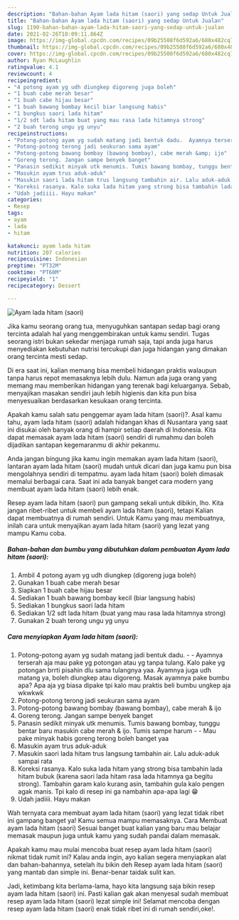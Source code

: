 ```yaml
---
description: "Bahan-bahan Ayam lada hitam (saori) yang sedap Untuk Jualan"
title: "Bahan-bahan Ayam lada hitam (saori) yang sedap Untuk Jualan"
slug: 1190-bahan-bahan-ayam-lada-hitam-saori-yang-sedap-untuk-jualan
date: 2021-02-26T18:09:11.864Z
image: https://img-global.cpcdn.com/recipes/09b25508f6d592a6/680x482cq70/ayam-lada-hitam-saori-foto-resep-utama.jpg
thumbnail: https://img-global.cpcdn.com/recipes/09b25508f6d592a6/680x482cq70/ayam-lada-hitam-saori-foto-resep-utama.jpg
cover: https://img-global.cpcdn.com/recipes/09b25508f6d592a6/680x482cq70/ayam-lada-hitam-saori-foto-resep-utama.jpg
author: Ryan McLaughlin
ratingvalue: 4.1
reviewcount: 4
recipeingredient:
- "4 potong ayam yg udh diungkep digoreng juga boleh"
- "1 buah cabe merah besar"
- "1 buah cabe hijau besar"
- "1 buah bawang bombay kecil biar langsung habis"
- "1 bungkus saori lada hitam"
- "1/2 sdt lada hitam buat yang mau rasa lada hitamnya strong"
- "2 buah terong ungu yg unyu"
recipeinstructions:
- "Potong-potong ayam yg sudah matang jadi bentuk dadu.  Ayamnya terserah aja mau pake yg potongan atau yg tanpa tulang. Kalo pake yg potongan brrti pisahin dlu sama tulangnya yaa. Ayamnya juga udh matang ya, boleh diungkep atau digoreng. Masak ayamnya pake bumbu apa? Apa aja yg biasa dipake tpi kalo mau praktis beli bumbu ungkep aja wkwkwk"
- "Potong-potong terong jadi seukuran sama ayam"
- "Potong-potong bawang bombay (bawang bombay), cabe merah &amp; ijo"
- "Goreng terong. Jangan sampe benyek banget"
- "Panasin sedikit minyak utk menumis. Tumis bawang bombay, tunggu bentar baru masukin cabe merah &amp; ijo. Tumis sampe harum  Mau pake minyak habis goreng terong boleh banget yaa"
- "Masukin ayam trus aduk-aduk"
- "Masukin saori lada hitam trus langsung tambahin air. Lalu aduk-aduk sampai rata"
- "Koreksi rasanya. Kalo suka lada hitam yang strong bisa tambahin lada hitam bubuk (karena saori lada hitam rasa lada hitamnya ga begitu strong). Tambahin garam kalo kurang asin, tambahin gula kalo pengen agak manis. Tpi kalo di resep ini ga nambahin apa-apa lagi 😁"
- "Udah jadiiii. Hayu makan"
categories:
- Resep
tags:
- ayam
- lada
- hitam

katakunci: ayam lada hitam 
nutrition: 207 calories
recipecuisine: Indonesian
preptime: "PT32M"
cooktime: "PT60M"
recipeyield: "1"
recipecategory: Dessert

---
```



![Ayam lada hitam (saori)](https://img-global.cpcdn.com/recipes/09b25508f6d592a6/680x482cq70/ayam-lada-hitam-saori-foto-resep-utama.jpg)

Jika kamu seorang orang tua, menyuguhkan santapan sedap bagi orang tercinta adalah hal yang menggembirakan untuk kamu sendiri. Tugas seorang istri bukan sekedar menjaga rumah saja, tapi anda juga harus menyediakan kebutuhan nutrisi tercukupi dan juga hidangan yang dimakan orang tercinta mesti sedap.

Di era  saat ini, kalian memang bisa membeli hidangan praktis walaupun tanpa harus repot memasaknya lebih dulu. Namun ada juga orang yang memang mau memberikan hidangan yang terenak bagi keluarganya. Sebab, menyajikan masakan sendiri jauh lebih higienis dan kita pun bisa menyesuaikan berdasarkan kesukaan orang tercinta. 



Apakah kamu salah satu penggemar ayam lada hitam (saori)?. Asal kamu tahu, ayam lada hitam (saori) adalah hidangan khas di Nusantara yang saat ini disukai oleh banyak orang di hampir setiap daerah di Indonesia. Kita dapat memasak ayam lada hitam (saori) sendiri di rumahmu dan boleh dijadikan santapan kegemaranmu di akhir pekanmu.

Anda jangan bingung jika kamu ingin memakan ayam lada hitam (saori), lantaran ayam lada hitam (saori) mudah untuk dicari dan juga kamu pun bisa mengolahnya sendiri di tempatmu. ayam lada hitam (saori) boleh dimasak memalui berbagai cara. Saat ini ada banyak banget cara modern yang membuat ayam lada hitam (saori) lebih enak.

Resep ayam lada hitam (saori) pun gampang sekali untuk dibikin, lho. Kita jangan ribet-ribet untuk membeli ayam lada hitam (saori), tetapi Kalian dapat membuatnya di rumah sendiri. Untuk Kamu yang mau membuatnya, inilah cara untuk menyajikan ayam lada hitam (saori) yang lezat yang mampu Kamu coba.

<!--inarticleads1-->

##### Bahan-bahan dan bumbu yang dibutuhkan dalam pembuatan Ayam lada hitam (saori):

1. Ambil 4 potong ayam yg udh diungkep (digoreng juga boleh)
1. Gunakan 1 buah cabe merah besar
1. Siapkan 1 buah cabe hijau besar
1. Sediakan 1 buah bawang bombay kecil (biar langsung habis)
1. Sediakan 1 bungkus saori lada hitam
1. Sediakan 1/2 sdt lada hitam (buat yang mau rasa lada hitamnya strong)
1. Gunakan 2 buah terong ungu yg unyu




<!--inarticleads2-->

##### Cara menyiapkan Ayam lada hitam (saori):

1. Potong-potong ayam yg sudah matang jadi bentuk dadu. -  - Ayamnya terserah aja mau pake yg potongan atau yg tanpa tulang. Kalo pake yg potongan brrti pisahin dlu sama tulangnya yaa. Ayamnya juga udh matang ya, boleh diungkep atau digoreng. Masak ayamnya pake bumbu apa? Apa aja yg biasa dipake tpi kalo mau praktis beli bumbu ungkep aja wkwkwk
1. Potong-potong terong jadi seukuran sama ayam
1. Potong-potong bawang bombay (bawang bombay), cabe merah &amp; ijo
1. Goreng terong. Jangan sampe benyek banget
1. Panasin sedikit minyak utk menumis. Tumis bawang bombay, tunggu bentar baru masukin cabe merah &amp; ijo. Tumis sampe harum -  - Mau pake minyak habis goreng terong boleh banget yaa
1. Masukin ayam trus aduk-aduk
1. Masukin saori lada hitam trus langsung tambahin air. Lalu aduk-aduk sampai rata
1. Koreksi rasanya. Kalo suka lada hitam yang strong bisa tambahin lada hitam bubuk (karena saori lada hitam rasa lada hitamnya ga begitu strong). Tambahin garam kalo kurang asin, tambahin gula kalo pengen agak manis. Tpi kalo di resep ini ga nambahin apa-apa lagi 😁
1. Udah jadiiii. Hayu makan




Wah ternyata cara membuat ayam lada hitam (saori) yang lezat tidak ribet ini gampang banget ya! Kamu semua mampu memasaknya. Cara Membuat ayam lada hitam (saori) Sesuai banget buat kalian yang baru mau belajar memasak maupun juga untuk kamu yang sudah pandai dalam memasak.

Apakah kamu mau mulai mencoba buat resep ayam lada hitam (saori) nikmat tidak rumit ini? Kalau anda ingin, ayo kalian segera menyiapkan alat dan bahan-bahannya, setelah itu bikin deh Resep ayam lada hitam (saori) yang mantab dan simple ini. Benar-benar taidak sulit kan. 

Jadi, ketimbang kita berlama-lama, hayo kita langsung saja bikin resep ayam lada hitam (saori) ini. Pasti kalian gak akan menyesal sudah membuat resep ayam lada hitam (saori) lezat simple ini! Selamat mencoba dengan resep ayam lada hitam (saori) enak tidak ribet ini di rumah sendiri,oke!.

